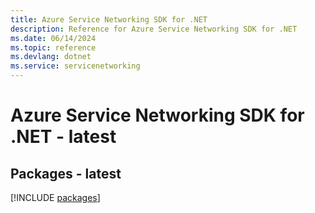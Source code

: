 ```yaml
---
title: Azure Service Networking SDK for .NET
description: Reference for Azure Service Networking SDK for .NET
ms.date: 06/14/2024
ms.topic: reference
ms.devlang: dotnet
ms.service: servicenetworking
---
```

# Azure Service Networking SDK for .NET - latest
## Packages - latest
[!INCLUDE [packages](service-networking-index.md)]